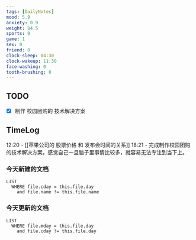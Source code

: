 ```yaml
---
tags: [DailyNotes]
mood: 5.9
anxiety: 0.9
weight: 84.5
sports: 0
game: 1
sex: 0
friend: 0
clock-sleep: 04:30
clock-wakeup: 11:30
face-washing: 0
tooth-brushing: 0
---
```


## TODO

- [x] 制作 校园团购的 技术解决方案


## TimeLog

12:20 - [[苹果公司的 股票价格 和 发布会时间的关系]]
18:21 - 完成制作校园团购的技术解决方案，感觉自己一旦脑子里事情比较多，就容易无法专注到当下上。


### 今天新建的文档
```dataview
LIST 
  WHERE file.cday = this.file.day
    and file.name != this.file.name
```

### 今天更新的文档
```dataview
LIST
  WHERE file.mday = this.file.day
    and file.cday != this.file.day
```
